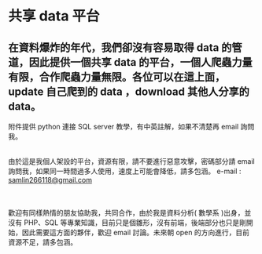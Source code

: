 # 共享 data 平台

## 在資料爆炸的年代，我們卻沒有容易取得 data 的管道，因此提供一個共享 data 的平台，一個人爬蟲力量有限，合作爬蟲力量無限。各位可以在這上面，update 自己爬到的 data ，download 其他人分享的 data。

<!--資料科學家是當今最紅的職業，根據 CareerCast.com 網站，2016 best job is data scientist。
問題是，要如何成為資料科學家？資料取得不易，沒資料幾乎不可能成為資料科學家，，，，，，，，， -->


附件提供 python 連接 SQL server 教學，有中英註解，如果不清楚再 email 詢問我。
<br><br>

由於這是我個人架設的平台，資源有限，請不要進行惡意攻擊，密碼部分請 email 詢問我，如果同一時間過多人使用，速度上可能會降低，請多包涵。
e-mail : samlin266118@gmail.com 

<br><br>
歡迎有同樣熱情的朋友協助我，共同合作，由於我是資料分析( 數學系 )出身，並沒有 PHP、SQL 等專業知識，目前只是個雛形，沒有前端，後端部分也只是剛開始，因此需要這方面的夥伴，歡迎 email 討論。未來朝 open 的方向進行，目前資源不足，請多包涵。

